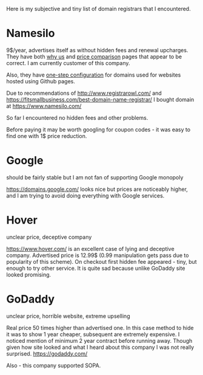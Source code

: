 Here is my subjective and tiny list of domain registrars that I encountered.

# Namesilo

9$/year, advertises itself as without hidden fees and renewal upcharges. They have both [why us](https://www.namesilo.com/why_us.php) and [price comparison](https://www.namesilo.com/pricing.php) pages that appear to be correct. I am currently customer of this company.

Also, they have [one-step configuration](https://www.namesilo.com/CustomDomain/Github) for domains used for websites hosted using Github pages.

Due to recommendations of http://www.registrarowl.com/ and https://fitsmallbusiness.com/best-domain-name-registrar/ I bought domain at https://www.namesilo.com/

So far I encountered no hidden fees and other problems.

Before paying it may be worth googling for coupon codes - it was easy to find one with 1$ price reduction.

# Google

should be fairly stable but I am not fan of supporting Google monopoly

https://domains.google.com/ looks nice but prices are noticeably higher, and I am trying to avoid doing everything with Google services.

# Hover

unclear price, deceptive company

https://www.hover.com/ is an excellent case of lying and deceptive company. Advertised price is 12.99$ (0.99 manipulation gets pass due to popularity of this scheme). On checkout first hidden fee appeared - tiny, but enough to try other service. It is quite sad because unlike GoDaddy site looked promising.

# GoDaddy

unclear price, horrible website, extreme upselling

Real price 50 times higher than advertised one. In this case method to hide it was to show 1 year cheaper, subsequent are extremely expensive. I noticed mention of minimum 2 year contract before running away. Though given how site looked and what I heard about this company I was not really surprised. https://godaddy.com/

Also - this company supported SOPA.
